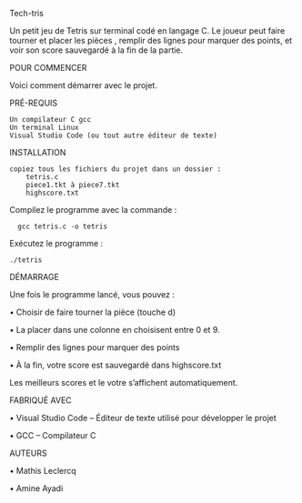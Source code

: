 Tech-tris

Un petit jeu de Tetris sur terminal codé en langage C. Le joueur peut faire tourner et placer les pièces
, remplir des lignes pour marquer des points, et voir son score sauvegardé à la fin de la partie.

POUR COMMENCER

Voici comment démarrer avec le projet.

PRÉ-REQUIS

    Un compilateur C gcc
    Un terminal Linux
    Visual Studio Code (ou tout autre éditeur de texte)


INSTALLATION

    copiez tous les fichiers du projet dans un dossier :
        tetris.c
        piece1.tkt à piece7.tkt
        highscore.txt


Compilez le programme avec la commande :

      gcc tetris.c -o tetris

Exécutez le programme :

    ./tetris


DÉMARRAGE


Une fois le programme lancé, vous pouvez :

 • Choisir de faire tourner la pièce (touche d)

 • La placer dans une colonne en choisisent entre 0 et 9.

 • Remplir des lignes pour marquer des points

 • À la fin, votre score est sauvegardé dans highscore.txt


Les meilleurs scores et le votre s’affichent automatiquement.


FABRIQUÉ AVEC

 • Visual Studio Code – Éditeur de texte utilisé pour développer le projet

 • GCC – Compilateur C


AUTEURS

 • Mathis Leclercq

 • Amine Ayadi
